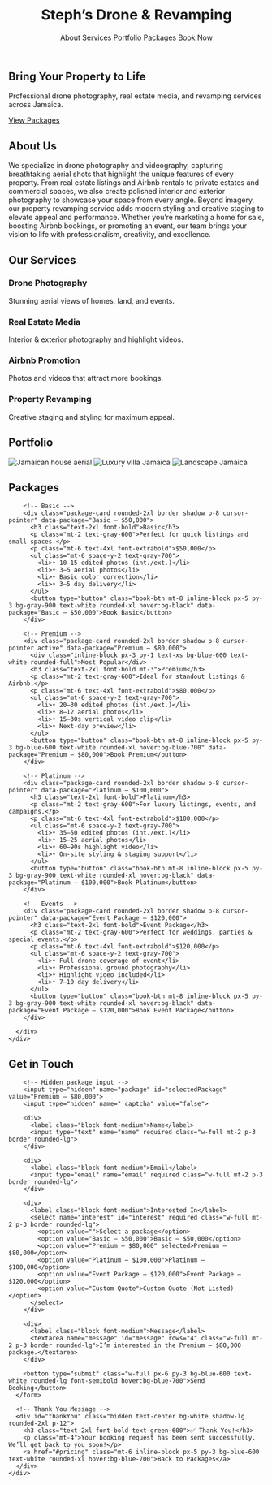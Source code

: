 <!DOCTYPE html>
<html lang="en">
<head>
  <meta charset="UTF-8">
  <meta name="viewport" content="width=device-width, initial-scale=1.0">
  <title>Steph’s Drone & Revamping Services</title>
  <link href="https://cdn.jsdelivr.net/npm/tailwindcss@2.2.19/dist/tailwind.min.css" rel="stylesheet">
  <style>
    .active {
      border: 2px solid #2563eb;
      box-shadow: 0 0 12px rgba(37,99,235,0.6);
    }
    header {
      transition: top 0.3s;
    }
  </style>
</head>
<body class="bg-gray-50 text-gray-900">

  <!-- Header -->
  <header id="siteHeader" class="py-6 bg-white shadow fixed w-full top-0 z-50">
    <div class="max-w-7xl mx-auto flex justify-between items-center px-6">
      <h1 class="text-2xl font-bold">Steph’s Drone & Revamping</h1>
      <nav class="space-x-6 hidden md:block">
        <a href="#about" class="hover:text-blue-600">About</a>
        <a href="#services" class="hover:text-blue-600">Services</a>
        <a href="#portfolio" class="hover:text-blue-600">Portfolio</a>
        <a href="#pricing" class="hover:text-blue-600">Packages</a>
        <a href="#contact" class="px-4 py-2 bg-blue-600 text-white rounded-lg hover:bg-blue-700">Book Now</a>
      </nav>
    </div>
  </header>

  <!-- Hero -->
  <section class="pt-32 pb-20 px-6 text-center bg-gradient-to-r from-blue-500 to-indigo-600 text-white">
    <h2 class="text-4xl md:text-5xl font-bold">Bring Your Property to Life</h2>
    <p class="mt-4 text-lg">Professional drone photography, real estate media, and revamping services across Jamaica.</p>
    <a href="#pricing" class="mt-8 inline-block px-6 py-3 bg-white text-blue-600 font-semibold rounded-xl hover:bg-gray-100">View Packages</a>
  </section>

  <!-- About -->
  <section id="about" class="py-20 px-6 bg-white">
    <div class="max-w-5xl mx-auto text-center">
      <h2 class="text-3xl md:text-4xl font-bold mb-6">About Us</h2>
      <p class="text-lg text-gray-700 leading-relaxed">
        We specialize in drone photography and videography, capturing breathtaking aerial shots that highlight the unique features of every property. From real estate listings and Airbnb rentals to private estates and commercial spaces, we also create polished interior and exterior photography to showcase your space from every angle. Beyond imagery, our property revamping service adds modern styling and creative staging to elevate appeal and performance. Whether you’re marketing a home for sale, boosting Airbnb bookings, or promoting an event, our team brings your vision to life with professionalism, creativity, and excellence.
      </p>
    </div>
  </section>

  <!-- Services -->
  <section id="services" class="py-20 px-6 bg-gray-100">
    <div class="max-w-7xl mx-auto text-center">
      <h2 class="text-3xl md:text-4xl font-bold mb-12">Our Services</h2>
      <div class="grid md:grid-cols-4 gap-8">
        <div class="bg-white p-6 shadow rounded-xl">
          <h3 class="text-xl font-semibold mb-2">Drone Photography</h3>
          <p class="text-gray-600">Stunning aerial views of homes, land, and events.</p>
        </div>
        <div class="bg-white p-6 shadow rounded-xl">
          <h3 class="text-xl font-semibold mb-2">Real Estate Media</h3>
          <p class="text-gray-600">Interior & exterior photography and highlight videos.</p>
        </div>
        <div class="bg-white p-6 shadow rounded-xl">
          <h3 class="text-xl font-semibold mb-2">Airbnb Promotion</h3>
          <p class="text-gray-600">Photos and videos that attract more bookings.</p>
        </div>
        <div class="bg-white p-6 shadow rounded-xl">
          <h3 class="text-xl font-semibold mb-2">Property Revamping</h3>
          <p class="text-gray-600">Creative staging and styling for maximum appeal.</p>
        </div>
      </div>
    </div>
  </section>

  <!-- Portfolio -->
  <section id="portfolio" class="py-20 px-6 bg-white">
    <div class="max-w-7xl mx-auto text-center">
      <h2 class="text-3xl md:text-4xl font-bold mb-12">Portfolio</h2>
      <div class="grid md:grid-cols-3 gap-6">
        <img src="https://images.unsplash.com/photo-1505691938895-1758d7feb511?ixlib=rb-4.0.3&auto=format&fit=crop&w=900&q=80" class="rounded-xl shadow" alt="Jamaican house aerial">
        <img src="https://images.unsplash.com/photo-1523217582562-09d0def993a6?ixlib=rb-4.0.3&auto=format&fit=crop&w=900&q=80" class="rounded-xl shadow" alt="Luxury villa Jamaica">
        <img src="https://images.unsplash.com/photo-1505691938895-1758d7feb511?ixlib=rb-4.0.3&auto=format&fit=crop&w=900&q=80" class="rounded-xl shadow" alt="Landscape Jamaica">
      </div>
    </div>
  </section>

  <!-- Pricing -->
  <section id="pricing" class="py-20 px-6 bg-gray-50">
    <div class="max-w-7xl mx-auto">
      <h2 class="text-3xl md:text-4xl font-bold text-center mb-12">Packages</h2>
      <div class="grid md:grid-cols-4 gap-6">

        <!-- Basic -->
        <div class="package-card rounded-2xl border shadow p-8 cursor-pointer" data-package="Basic — $50,000">
          <h3 class="text-2xl font-bold">Basic</h3>
          <p class="mt-2 text-gray-600">Perfect for quick listings and small spaces.</p>
          <p class="mt-6 text-4xl font-extrabold">$50,000</p>
          <ul class="mt-6 space-y-2 text-gray-700">
            <li>• 10–15 edited photos (int./ext.)</li>
            <li>• 3–5 aerial photos</li>
            <li>• Basic color correction</li>
            <li>• 3–5 day delivery</li>
          </ul>
          <button type="button" class="book-btn mt-8 inline-block px-5 py-3 bg-gray-900 text-white rounded-xl hover:bg-black" data-package="Basic — $50,000">Book Basic</button>
        </div>

        <!-- Premium -->
        <div class="package-card rounded-2xl border shadow p-8 cursor-pointer active" data-package="Premium — $80,000">
          <div class="inline-block px-3 py-1 text-xs bg-blue-600 text-white rounded-full">Most Popular</div>
          <h3 class="text-2xl font-bold mt-3">Premium</h3>
          <p class="mt-2 text-gray-600">Ideal for standout listings & Airbnb.</p>
          <p class="mt-6 text-4xl font-extrabold">$80,000</p>
          <ul class="mt-6 space-y-2 text-gray-700">
            <li>• 20–30 edited photos (int./ext.)</li>
            <li>• 8–12 aerial photos</li>
            <li>• 15–30s vertical video clip</li>
            <li>• Next-day preview</li>
          </ul>
          <button type="button" class="book-btn mt-8 inline-block px-5 py-3 bg-blue-600 text-white rounded-xl hover:bg-blue-700" data-package="Premium — $80,000">Book Premium</button>
        </div>

        <!-- Platinum -->
        <div class="package-card rounded-2xl border shadow p-8 cursor-pointer" data-package="Platinum — $100,000">
          <h3 class="text-2xl font-bold">Platinum</h3>
          <p class="mt-2 text-gray-600">For luxury listings, events, and campaigns.</p>
          <p class="mt-6 text-4xl font-extrabold">$100,000</p>
          <ul class="mt-6 space-y-2 text-gray-700">
            <li>• 35–50 edited photos (int./ext.)</li>
            <li>• 15–25 aerial photos</li>
            <li>• 60–90s highlight video</li>
            <li>• On-site styling & staging support</li>
          </ul>
          <button type="button" class="book-btn mt-8 inline-block px-5 py-3 bg-gray-900 text-white rounded-xl hover:bg-black" data-package="Platinum — $100,000">Book Platinum</button>
        </div>

        <!-- Events -->
        <div class="package-card rounded-2xl border shadow p-8 cursor-pointer" data-package="Event Package — $120,000">
          <h3 class="text-2xl font-bold">Event Package</h3>
          <p class="mt-2 text-gray-600">Perfect for weddings, parties & special events.</p>
          <p class="mt-6 text-4xl font-extrabold">$120,000</p>
          <ul class="mt-6 space-y-2 text-gray-700">
            <li>• Full drone coverage of event</li>
            <li>• Professional ground photography</li>
            <li>• Highlight video included</li>
            <li>• 7–10 day delivery</li>
          </ul>
          <button type="button" class="book-btn mt-8 inline-block px-5 py-3 bg-gray-900 text-white rounded-xl hover:bg-black" data-package="Event Package — $120,000">Book Event Package</button>
        </div>

      </div>
    </div>
  </section>

  <!-- Contact -->
  <section id="contact" class="py-20 px-6 bg-gray-100">
    <div class="max-w-3xl mx-auto">
      <h2 class="text-3xl md:text-4xl font-bold text-center mb-8">Get in Touch</h2>
      <form id="bookingForm" action="https://formsubmit.co/stephsdronerevampingservices@gmail.com" method="POST" class="bg-white shadow-lg rounded-2xl p-8 space-y-6">
        
        <!-- Hidden package input -->
        <input type="hidden" name="package" id="selectedPackage" value="Premium — $80,000">
        <input type="hidden" name="_captcha" value="false">

        <div>
          <label class="block font-medium">Name</label>
          <input type="text" name="name" required class="w-full mt-2 p-3 border rounded-lg">
        </div>

        <div>
          <label class="block font-medium">Email</label>
          <input type="email" name="email" required class="w-full mt-2 p-3 border rounded-lg">
        </div>

        <div>
          <label class="block font-medium">Interested In</label>
          <select name="interest" id="interest" required class="w-full mt-2 p-3 border rounded-lg">
            <option value="">Select a package</option>
            <option value="Basic — $50,000">Basic — $50,000</option>
            <option value="Premium — $80,000" selected>Premium — $80,000</option>
            <option value="Platinum — $100,000">Platinum — $100,000</option>
            <option value="Event Package — $120,000">Event Package — $120,000</option>
            <option value="Custom Quote">Custom Quote (Not Listed)</option>
          </select>
        </div>

        <div>
          <label class="block font-medium">Message</label>
          <textarea name="message" id="message" rows="4" class="w-full mt-2 p-3 border rounded-lg">I’m interested in the Premium — $80,000 package.</textarea>
        </div>

        <button type="submit" class="w-full px-6 py-3 bg-blue-600 text-white rounded-lg font-semibold hover:bg-blue-700">Send Booking</button>
      </form>

      <!-- Thank You Message -->
      <div id="thankYou" class="hidden text-center bg-white shadow-lg rounded-2xl p-12">
        <h3 class="text-2xl font-bold text-green-600">✅ Thank You!</h3>
        <p class="mt-4">Your booking request has been sent successfully. We’ll get back to you soon!</p>
        <a href="#pricing" class="mt-6 inline-block px-5 py-3 bg-blue-600 text-white rounded-xl hover:bg-blue-700">Back to Packages</a>
      </div>
    </div>
  </section>

  <!-- Script -->
  <script>
    document.addEventListener('DOMContentLoaded', () => {
      const packageCards = document.querySelectorAll('.package-card');
      const packageInput = document.querySelector('#selectedPackage');
      const interestDropdown = document.querySelector('#interest');
      const messageBox = document.querySelector('#message');
      const bookButtons = document.querySelectorAll('.book-btn');
      const form = document.querySelector('#bookingForm');
      const thankYou = document.querySelector('#thankYou');
      const header = document.querySelector('#siteHeader');

      function selectPackage(selected) {
        packageCards.forEach(c => {
          c.classList.remove('active');
          if (c.dataset.package === selected) c.classList.add('active');
        });
        packageInput.value = selected;
        interestDropdown.value = selected;
        messageBox.value = `I’m interested in the ${selected} package.`;
        document.querySelector('#contact').scrollIntoView({behavior: "smooth"});
      }

      packageCards.forEach(card => {
        card.addEventListener('click', () => selectPackage(card.dataset.package));
      });
      bookButtons.forEach(btn => {
        btn.addEventListener('click', () => selectPackage(btn.dataset.package));
      });

      form.addEventListener('submit', function(e) {
        e.preventDefault();
        const data = new FormData(form);
        fetch(form.action, { method: 'POST', body: data })
          .then(() => {
            form.classList.add('hidden');
            thankYou.classList.remove('hidden');
          })
          .catch(() => alert("Something went wrong. Please try again."));
      });

      // Hide header on scroll down, show on scroll up
      let lastScroll = 0;
      window.addEventListener('scroll', () => {
        let currentScroll = window.pageYOffset;
        if (currentScroll > lastScroll && currentScroll > 80) {
          header.style.top = "-100px";
        } else {
          header.style.top = "0";
        }
        lastScroll = currentScroll;
      });
    });
  </script>

</body>
</html>
